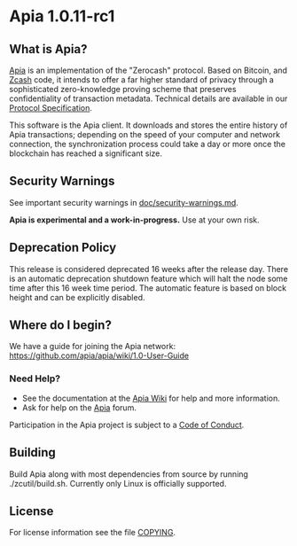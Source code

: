 Apia 1.0.11-rc1
=============

What is Apia?
--------------

[Apia](https://apia.network/) is an implementation of the "Zerocash" protocol.
Based on Bitcoin, and [Zcash](https://z.cash/) code, it intends to offer a far higher standard of privacy
through a sophisticated zero-knowledge proving scheme that preserves
confidentiality of transaction metadata. Technical details are available
in our [Protocol Specification](https://github.com/zcash/zips/raw/master/protocol/protocol.pdf).

This software is the Apia client. It downloads and stores the entire history
of Apia transactions; depending on the speed of your computer and network
connection, the synchronization process could take a day or more once the
blockchain has reached a significant size.

Security Warnings
-----------------

See important security warnings in
[doc/security-warnings.md](doc/security-warnings.md).

**Apia is experimental and a work-in-progress.** Use at your own risk.

Deprecation Policy
------------------

This release is considered deprecated 16 weeks after the release day. There
is an automatic deprecation shutdown feature which will halt the node some
time after this 16 week time period. The automatic feature is based on block
height and can be explicitly disabled.

Where do I begin?
-----------------
We have a guide for joining the Apia network:
https://github.com/apia/apia/wiki/1.0-User-Guide

### Need Help?

* See the documentation at the [Apia Wiki](https://github.com/apia/apia/wiki)
  for help and more information.
* Ask for help on the [Apia](https://forum.apia.network/) forum.

Participation in the Apia project is subject to a
[Code of Conduct](code_of_conduct.md).

Building
--------

Build Apia along with most dependencies from source by running
./zcutil/build.sh. Currently only Linux is officially supported.

License
-------

For license information see the file [COPYING](COPYING).
